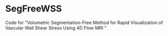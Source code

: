 # SegFreeWSS
Code for "Volumetric Segmentation-Free Method for Rapid Visualization of Vascular Wall Shear Stress Using 4D Flow MRI "
